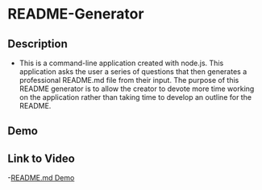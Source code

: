 # README-Generator

## Description
- This is a command-line application created with node.js. This application asks the user a series of questions that then generates a professional README.md file from their input. The purpose of this README generator is to allow the creator to devote more time working on the application rather than taking time to develop an outline for the README.

## Demo

## Link to Video
-[README.md Demo ](https://drive.google.com/file/d/1LAWEuYasZ3UAUojxJKssHT8f9iBD3I19/view?usp=sharing)

